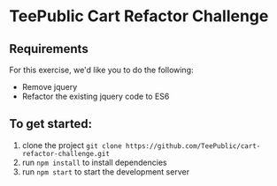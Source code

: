 # TeePublic Cart Refactor Challenge

## Requirements
For this exercise, we'd like you to do the following:

- Remove jquery
- Refactor the existing jquery code to ES6

## To get started:

1. clone the project `git clone https://github.com/TeePublic/cart-refactor-challenge.git`
2. run `npm install` to install dependencies
3. run `npm start` to start the development server
